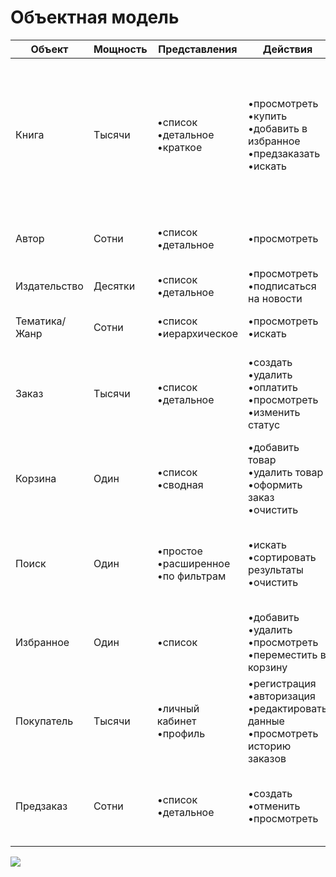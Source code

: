 # Объектная модель

| Объект | Мощность | Представления | Действия | Атрибуты |
|--------|----------|---------------|----------|----------|
| Книга | Тысячи | •список<br>•детальное<br>•краткое | •просмотреть<br>•купить<br>•добавить в избранное<br>•предзаказать<br>•искать | •библиографическое описание: автор; заглавие; издательство<br>•аннотация<br>•изображение обложки<br>•тематика/жанр<br>•год издания<br>•цена<br>•формат (печатный/электронный) |
| Автор | Сотни | •список<br>•детальное | •просмотреть<br> | •ФИО<br>•биография<br>•фото<br>•список книг<br> |
| Издательство | Десятки | •список<br>•детальное | •просмотреть<br>•подписаться на новости | •название<br>•описание<br>•список книг<br> |
| Тематика/Жанр | Сотни | •список<br>•иерархическое | •просмотреть<br>•искать | •название<br>•описание<br>•количество книг<br> |
| Заказ | Тысячи | •список<br>•детальное | •создать<br>•удалить<br>•оплатить<br>•просмотреть<br>•изменить статус | •номер заказа<br>•покупатель<br>•список книг<br>•стоимость<br>•статус заказа<br>•дата создания<br>•способ оплаты |
| Корзина | Один | •список<br>•сводная | •добавить товар<br>•удалить товар<br>•оформить заказ<br>•очистить | •список книг<br>•количество товаров<br>•общая стоимость<br> |
| Поиск | Один | •простое<br>•расширенное<br>•по фильтрам | •искать<br>•сортировать результаты<br>•очистить | •текстовое поле<br>•автор<br>•название<br>•издательство<br>•тематика/жанр<br>•год издания<br>•цена (диапазон) |
| Избранное | Один | •список | •добавить<br>•удалить<br>•просмотреть<br>•переместить в корзину | •книги<br>•дата добавления |
| Покупатель | Тысячи | •личный кабинет<br>•профиль | •регистрация<br>•авторизация<br>•редактировать данные<br>•просмотреть историю заказов | •ФИО<br>•email<br>•пароль<br>•телефон<br>•история заказов<br>•избранное<br>•подписки |
| Предзаказ | Сотни | •список<br>•детальное | •создать<br>•отменить<br>•просмотреть | •книга<br>•покупатель<br>•дата создания<br>•ожидаемая дата выхода<br>•статус |

![](https://github.com/user-attachments/assets/deac076a-2c26-40bb-8700-897dd9f24fcb)
